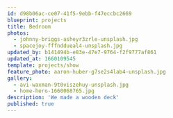 ```yaml
---
id: d98b06ac-ce07-41f5-9ebb-f47eccbc2669
blueprint: projects
title: Bedroom
photos:
  - johnny-briggs-asheyr3zrle-unsplash.jpg
  - spacejoy-fffnddueal4-unsplash.jpg
updated_by: b141494b-e83e-47e7-9764-f2f9777af861
updated_at: 1660109545
template: projects/show
feature_photo: aaron-huber-g7se2s4lab4-unsplash.jpg
gallery:
  - avi-waxman-9t0viszehuy-unsplash.jpg
  - home-hero-1660068765.jpg
description: 'We made a wooden deck'
published: true
---
```

